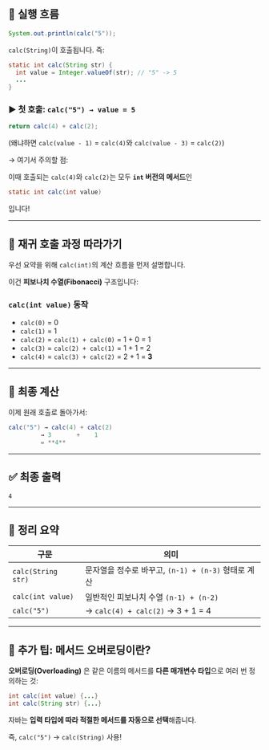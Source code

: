 ## 🔄 실행 흐름

```java
System.out.println(calc("5"));

```

`calc(String)`이 호출됩니다. 즉:

```java
static int calc(String str) {
  int value = Integer.valueOf(str); // "5" -> 5
  ...
}

```

### ▶ 첫 호출: `calc("5") → value = 5`

```java
return calc(4) + calc(2);

```

(왜냐하면 `calc(value - 1)` = `calc(4)`와 `calc(value - 3)` = `calc(2)`)

→ 여기서 주의할 점:

이때 호출되는 `calc(4)`와 `calc(2)`는 모두 **`int` 버전의 메서드**인

```java
static int calc(int value)

```

입니다!

---

## 🔁 재귀 호출 과정 따라가기

우선 요약을 위해 `calc(int)`의 계산 흐름을 먼저 설명합니다.

이건 **피보나치 수열(Fibonacci)** 구조입니다:

### `calc(int value)` 동작

- `calc(0)` = 0
- `calc(1)` = 1
- `calc(2)` = `calc(1) + calc(0)` = 1 + 0 = 1
- `calc(3)` = `calc(2) + calc(1)` = 1 + 1 = 2
- `calc(4)` = `calc(3) + calc(2)` = 2 + 1 = **3**

---

## 🔢 최종 계산

이제 원래 호출로 돌아가서:

```java
calc("5") → calc(4) + calc(2)
         → 3       +    1
         = **4**

```

---

## ✅ 최종 출력

```
4

```

---

## 📘 정리 요약

| 구문 | 의미 |
| --- | --- |
| `calc(String str)` | 문자열을 정수로 바꾸고, `(n-1) + (n-3)` 형태로 계산 |
| `calc(int value)` | 일반적인 피보나치 수열 `(n-1) + (n-2)` |
| `calc("5")` | → `calc(4) + calc(2)` → 3 + 1 = 4 |

---

## 🧠 추가 팁: 메서드 오버로딩이란?

**오버로딩(Overloading)** 은 같은 이름의 메서드를 **다른 매개변수 타입**으로 여러 번 정의하는 것:

```java
int calc(int value) {...}
int calc(String str) {...}

```

자바는 **입력 타입에 따라 적절한 메서드를 자동으로 선택**해줍니다.

즉, `calc("5")` → `calc(String)` 사용!